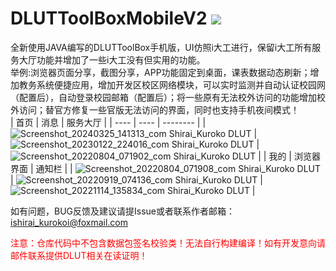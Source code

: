 # DLUTToolBoxMobileV2 [![](https://img.shields.io/github/downloads/IShiraiKurokoI/DLUTToolBoxMobileV2/total)](https://github.com/IShiraiKurokoI/DLUTToolBoxMobileV2/releases/latest)
全新使用JAVA编写的DLUTToolBox手机版，UI仿照i大工进行，保留i大工所有服务大厅功能并增加了一些i大工没有但实用的功能。</br>
举例:浏览器页面分享，截图分享，APP功能固定到桌面，课表数据动态刷新；增加教务系统便捷应用，增加开发区校区网络模块，可以实时监测并自动认证校园网（配置后），自动登录校园邮箱（配置后）；将一些原有无法校外访问的功能增加校外访问；替官方修复一些官版无法访问的界面，同时也支持手机夜间模式！</br>
| 首页 | 消息 | 服务大厅 |
| ---- | ---- | -------- |
| ![Screenshot_20240325_141313_com Shirai_Kuroko DLUT](https://github.com/IShiraiKurokoI/DLUTToolBoxMobileV2/assets/73374735/56c9dbe9-def0-4b3f-8e4e-c1f6e906c8d8) | ![Screenshot_20230122_224016_com Shirai_Kuroko DLUT](https://user-images.githubusercontent.com/73374735/213921786-2e58f423-7645-4cdb-8cf0-57dcf4a089b3.jpg) | ![Screenshot_20220804_071902_com Shirai_Kuroko DLUT](https://user-images.githubusercontent.com/73374735/182729396-81f2cc28-ed5c-4121-a5fd-f5171224b23e.jpg) |
| 我的 | 浏览器界面 | 通知栏 |
| ![Screenshot_20220804_071908_com Shirai_Kuroko DLUT](https://user-images.githubusercontent.com/73374735/182729406-701c30f2-d2f5-486d-9076-96a8f239b550.jpg) | ![Screenshot_20220919_074136_com Shirai_Kuroko DLUT](https://user-images.githubusercontent.com/73374735/190933482-4929eb4c-f931-497c-bbfa-6aa667566267.jpg) | ![Screenshot_20221114_135834_com Shirai_Kuroko DLUT](https://user-images.githubusercontent.com/73374735/201586843-d2e71768-9ae3-4afa-ace8-7aad1783c370.jpg) |

如有问题，BUG反馈及建议请提Issue或者联系作者邮箱：ishirai_kurokoi@foxmail.com

<span style="color:red;">注意：仓库代码中不包含数据包签名校验类！无法自行构建编译！如有开发意向请邮件联系提供DLUT相关在读证明！</span>
